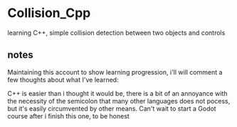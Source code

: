# Collision_Cpp
learning C++, simple collision detection between two objects and controls

## notes
Maintaining this account to show learning progression, i'll will comment a few thoughts about what I've learned:

C++ is easier than i thought it would be, there is a bit of an annoyance with the necessity of the semicolon that many other languages does not pocess, but it's easily circumvented by other means.
Can't wait to start a Godot course after i finish this one, to be honest
